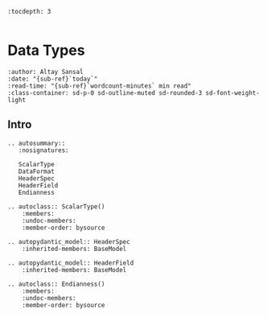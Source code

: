 ```{eval-rst}
:tocdepth: 3
```

```{currentModule} segy.schema

```

# Data Types

```{article-info}
:author: Altay Sansal
:date: "{sub-ref}`today`"
:read-time: "{sub-ref}`wordcount-minutes` min read"
:class-container: sd-p-0 sd-outline-muted sd-rounded-3 sd-font-weight-light
```

## Intro

```{eval-rst}
.. autosummary::
   :nosignatures:

   ScalarType
   DataFormat
   HeaderSpec
   HeaderField
   Endianness
```

```{eval-rst}
.. autoclass:: ScalarType()
    :members:
    :undoc-members:
    :member-order: bysource
```

```{eval-rst}
.. autopydantic_model:: HeaderSpec
    :inherited-members: BaseModel
```

```{eval-rst}
.. autopydantic_model:: HeaderField
    :inherited-members: BaseModel

```

```{eval-rst}
.. autoclass:: Endianness()
    :members:
    :undoc-members:
    :member-order: bysource
```
